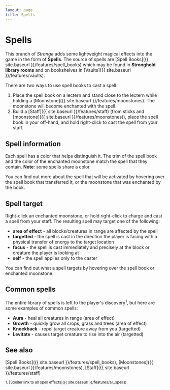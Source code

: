 ```yaml
---
layout: page
title: Spells
---
```


# Spells

This branch of *Strange* adds some lightweight magical effects into the game in the form of **Spells**. The source of spells are [Spell Books]({{ site.baseurl }}/features/spell_books) which may be found in **Stronghold library rooms** and on bookshelves in [Vaults]({{ site.baseurl }}/features/vaults).

There are two ways to use spell books to cast a spell:

1. Place the spell book on a lectern and stand close to the lectern while holding a [Moonstone]({{ site.baseurl }}/features/moonstones).  The moonstone will become enchanted with the spell.
2. Build a [Staff]({{ site.baseurl }}/features/staff) (from sticks and [moonstone]({{ site.baseurl }}/features/moonstones)), place the spell book in your off-hand, and hold right-click to cast the spell from your staff.

## Spell information

Each spell has a color that helps distinguish it. The trim of the spell book and the color of the enchanted moonstone match the spell that they contain. **Note**: some spells share a color.

You can find out more about the spell that will be activated by hovering over the spell book that transferred it, or the moonstone that was enchanted by the book.

## Spell target

Right-click an enchanted moonstone, or hold right-click to charge and cast a spell from your staff. The resulting spell may target one of the following:

* **area of effect** - all blocks/creatures in range are affected by the spell
* **targetted** - the spell is cast in the direction the player is facing with a physical transfer of energy to the target location
* **focus** - the spell is cast immediately and precisely at the block or creature the player is looking at
* **self** - the spell applies only to the caster

You can find out what a spell targets by hovering over the spell book or enchanted moonstone.

## Common spells

The entire library of spells is left to the player's discovery<sup>1</sup>, but here are some examples of common spells:
* **Aura** - heal all creatures in range (area of effect)
* **Growth** - quickly grow all crops, grass and trees (area of effect)
* **Knockback** - repel target creature away from you (targetted)
* **Levitate** - causes target creature to rise into the air (targetted)

## See also

[Spell Books]({{ site.baseurl }}/features/spell_books), [Moonstones]({{ site.baseurl }}/features/moonstones), [Staff]({{ site.baseurl }}/features/staff)

<small>1. [Spoiler link to all spell effects]({{ site.baseurl }}/features/all_spells)</small>